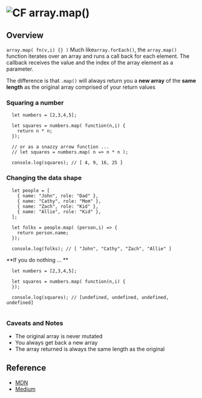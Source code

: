 ![CF](https://i.imgur.com/7v5ASc8.png) array.map()
=======
## Overview
`array.map( fn(v,i) {} )` Much like`array.forEach()`, the `array.map()` function iterates over an array and runs a call back for each element. The callback receives the value and the index of the array element as a parameter.  

The difference is that `.map()` will always return you a **new array** of the **same length** as the original array comprised of your return values

### Squaring a number
```
  let numbers = [2,3,4,5];
  
  let squares = numbers.map( function(n,i) {
    return n * n;
  });
  
  // or as a snazzy arrow function ...
  // let squares = numbers.map( n => n * n );
  
  console.log(squares); // [ 4, 9, 16, 25 ]

```

### Changing the data shape
```
  let people = [
    { name: "John", role: "Dad" },
    { name: "Cathy", role: "Mom" },
    { name: "Zach", role: "Kid" },
    { name: "Allie", role: "Kid" },
  ];
  
  let folks = people.map( (person,i) => {
    return person.name;
  });
  
  console.log(folks); // [ "John", "Cathy", "Zach", "Allie" ]

```

**If you do nothing ... **
 
```
  let numbers = [2,3,4,5];
  
  let squares = numbers.map( function(n,i) {
  });
  
  console.log(squares); // [undefined, undefined, undefined, undefined]
  
```

### Caveats and Notes
- The original array is never mutated
- You always get back a new array
- The array returned is always the same length as the original

## Reference
* [MDN](https://developer.mozilla.org/en-US/docs/Web/JavaScript/Reference/Global_Objects/Array/map)
* [Medium](https://medium.com/@JeffLombardJr/understanding-foreach-map-filter-and-find-in-javascript-f91da93b9f2c)
